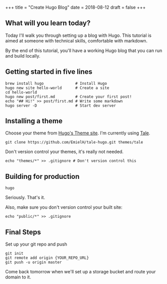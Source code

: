 +++
title = "Create Hugo Blog"
date = 2018-08-12
draft = false
+++
## What will you learn today?
Today I'll walk you through setting up a blog with Hugo.  This tutorial is aimed at someone with technical skills, comfortable with markdown.

By the end of this tutorial, you'll have a working Hugo blog that you can run and build locally.

## Getting started in five lines
```
brew install hugo              # Install Hugo
hugo new site hello-world      # Create a site
cd hello-world
hugo new post/first.md         # Create your first post!
echo "## Hi!" >> post/first.md # Write some markdown
hugo server -D                 # Start dev server
```

## Installing a theme
Choose your theme from [Hugo's Theme site](https://themes.gohugo.io/).  I'm currently using [Tale](https://themes.gohugo.io/tale-hugo/).

```
git clone https://github.com/EmielH/tale-hugo.git themes/tale
```

Don't version control your themes, it's really not needed.
```
echo "themes/*" >> .gitignore # Don't version control this
```

## Building for production
```
hugo
```
Seriously.  That's it.

Also, make sure you don't version control your built site:
```
echo "public/*" >> .gitignore
```

## Final Steps
Set up your git repo and push
```
git init
git remote add origin {YOUR_REPO_URL}
git push -u origin master
```

Come back tomorrow when we'll set up a storage bucket and route your domain to it.